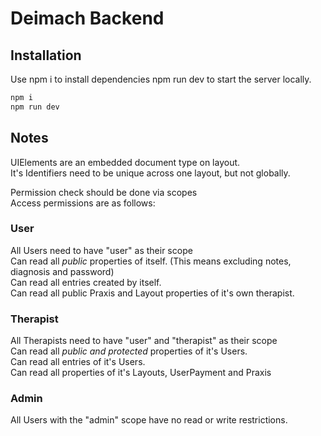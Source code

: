 # Deimach Backend



## Installation

Use npm i to install dependencies npm run dev to start the server locally.

```bash
npm i
npm run dev
```

## Notes
UIElements are an embedded document type on layout.  
It's Identifiers need to be unique across one layout, but not globally.


Permission check should be done via scopes  
Access permissions are as follows:  
### User
All Users need to have "user" as their scope  
Can read all *public* properties of itself. (This means excluding notes, diagnosis and password)  
Can read all entries created by itself.  
Can read all public Praxis and Layout properties of it's own therapist.
### Therapist
All Therapists need to have "user" and "therapist" as their scope  
Can read all *public and protected* properties of it's Users.  
Can read all entries of it's Users.  
Can read all properties of it's Layouts, UserPayment and Praxis
### Admin
All Users with the "admin" scope have no read or write restrictions.